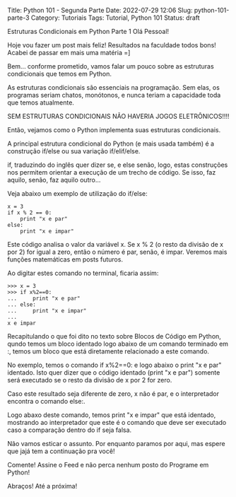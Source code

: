 Title: Python 101 - Segunda Parte
Date: 2022-07-29 12:06
Slug: python-101-parte-3
Category: Tutoriais
Tags: Tutorial, Python 101
Status: draft

Estruturas Condicionais em Python Parte 1
Olá Pessoal!

Hoje vou fazer um post mais feliz! Resultados na faculdade todos bons! Acabei de passar em mais uma matéria =]

Bem... conforme prometido, vamos falar um pouco sobre as estruturas condicionais que temos em Python.

As estruturas condicionais são essenciais na programação. Sem elas, os programas seriam chatos, monótonos, e nunca teriam a capacidade toda que temos atualmente.



SEM ESTRUTURAS CONDICIONAIS NÃO HAVERIA JOGOS ELETRÔNICOS!!!!



Então, vejamos como o Python implementa suas estruturas condicionais.

A principal estrutura condicional do Python (e mais usada também) é a construção if/else ou sua variação if/elif/else.

if, traduzindo do inglês quer dizer se, e else senão, logo, estas construções nos permitem orientar a execução de um trecho de código. Se isso, faz aquilo, senão, faz aquilo outro...

Veja abaixo um exemplo de utilização do if/else:


    x = 3
    if x % 2 == 0:
        print "x e par"
    else:
        print "x e impar"

Este código analisa o valor da variável x. Se x % 2 (o resto da divisão de x por 2) for igual a zero, então o número é par, senão, é impar. Veremos mais funções matemáticas em posts futuros.

Ao digitar estes comando no terminal, ficaria assim:

    >>> x = 3
    >>> if x%2==0:
    ...     print "x e par"
    ... else:
    ...     print "x e impar" 
    ...
    x e impar 

Recapitulando o que foi dito no texto sobre Blocos de Código em Python, qundo temos um bloco identado logo abaixo de um comando terminado em :, temos um bloco que está diretamente relacionado a este comando.

No exemplo, temos o comando if x%2==0: e logo abaixo o print "x e par" identado. Isto quer dizer que o código identado (print "x e par") somente será executado se o resto da divisão de x por 2 for zero.

Caso este resultado seja diferente de zero, x não é par, e o interpretador encontra o comando else:.

Logo abaxo deste comando, temos print "x e impar" que está identado, mostrando ao interpretador que este é o comando que deve ser executado caso a comparação dentro do if seja falsa.

Não vamos esticar o assunto. Por enquanto paramos por aqui, mas espere que jajá tem a continuação pra você!

Comente!
Assine o Feed e não perca nenhum posto do Programe em Python!

Abraços!
Até a próxima!